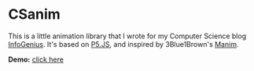 # CSanim

This is a little animation library that I wrote for my Computer Science blog [InfoGenius](https://github.com/Gareth618/infogenius). It's based on [P5.JS](https://p5js.org/), and inspired by 3Blue1Brown's [Manim](https://github.com/3b1b/manim).

**Demo:** [click here](https://zen-bardeen-e5e882.netlify.app/)
